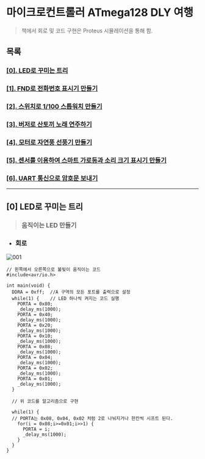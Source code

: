 # 마이크로컨트롤러 ATmega128 DLY 여행
> 책에서 회로 및 코드 구현은 Proteus 시뮬레이션을 통해 함.
## 목록
### [\[0\]. LED로 꾸미는 트리](#[0]-LED로-꾸미는-트리)
### [\[1\]. FND로 전화번호 표시기 만들기]()
### [\[2\]. 스위치로 1/100 스톱워치 만들기]()
### [\[3\]. 버저로 산토끼 노래 연주하기]()
### [\[4\]. 모터로 자연풍 선풍기 만들기]()
### [\[5\]. 센서를 이용하여 스마트 가로등과 소리 크기 표시기 만들기]()
### [\[6\]. UART 통신으로 암호문 보내기]()
***

## [0] LED로 꾸미는 트리
> ### 움직이는 LED 만들기
* ### 회로
![001](https://user-images.githubusercontent.com/68007145/110215477-5dbdc980-7eed-11eb-8189-7591e14fd63d.PNG)
```
// 왼쪽에서 오른쪽으로 불빛이 움직이는 코드
#include<avr/io.h>

int main(void) {
  DDRA = 0xff;  //A 구역의 모든 포트를 출력으로 설정
  while(1) {    // LED 하나씩 켜지는 코드 실행
    PORTA = 0x80;
    _delay_ms(1000);
    PORTA = 0x40;
    _delay_ms(1000);
    PORTA = 0x20;
    _delay_ms(1000);
    PORTA = 0x10;
    _delay_ms(1000);
    PORTA = 0x08;
    _delay_ms(1000);
    PORTA = 0x04;
    _delay_ms(1000);
    PORTA = 0x02;
    _delay_ms(1000);
    PORTA = 0x01;
    _delay_ms(1000);
  }
  
  // 위 코드를 알고리즘으로 구현
  
  while(1) {
  // PORTA는 0x08, 0x04, 0x02 처럼 2로 나눠지거나 한칸씩 시프트 된다.
    for(i = 0x08;i>=0x01;i>>1) {
      PORTA = i;
      _delay_ms(1000);
    }
  }
}
```
